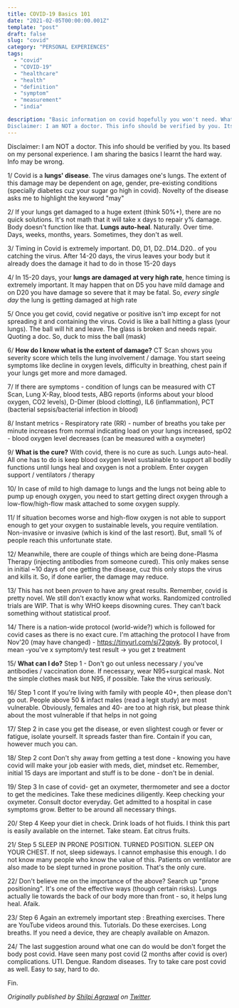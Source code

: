 ```yaml
---
title: COVID-19 Basics 101
date: "2021-02-05T00:00:00.001Z"
template: "post"
draft: false
slug: "covid"
category: "PERSONAL EXPERIENCES"
tags:
  - "covid"
  - "COVID-19"
  - "healthcare"
  - "health"
  - "definition"
  - "symptom"
  - "measurement"
  - "india"

description: "Basic information on covid hopefully you won't need. What is the disease? How do I measure? What is the cure? What can I do? Aim is to share and increase awareness and help if possible. 
Disclaimer: I am NOT a doctor. This info should be verified by you. Its based on my personal experience. I am sharing the basics I learnt the hard way. Info may be wrong. "
---
```


Disclaimer: I am NOT a doctor. This info should be verified by you. Its based on my personal experience. I am sharing the basics I learnt the hard way. Info may be wrong.

1/ Covid is a **lungs' disease**. The virus damages one's lungs. The extent of this damage may be dependent on age, gender, pre-existing conditions (specially diabetes cuz your sugar go high in covid). Novelty of the disease asks me to highlight the keyword "may"

2/ If your lungs get damaged to a huge extent (think 50%+), there are no quick solutions. It's not math that it will take x days to repair y% damage. Body doesn't function like that. **Lungs auto-heal**. Naturally. Over time. Days, weeks, months, years. Sometimes, they don't as well.

3/ Timing in Covid is extremely important. D0, D1, D2..D14..D20.. of you catching the virus. After 14-20 days, the virus leaves your body but it already does the damage it had to do in those 15-20 days

4/ In 15-20 days, your **lungs are damaged at very high rate**, hence timing is extremely important. It may happen that on D5 you have mild damage and on D20 you have damage so severe that it may be fatal. So, *every single day* the lung is getting damaged at high rate

5/ Once you get covid, covid negative or positive isn't imp except for not spreading it and containing the virus. Covid is like a ball hitting a glass (your lungs). The ball will hit and leave. The glass is broken and needs repair. Quoting a doc. So, duck to miss the ball (mask)

6/ **How do I know what is the extent of damage?**
CT Scan shows you severity score which tells the lung involvement / damage. You start seeing symptoms like decline in oxygen levels, difficulty in breathing, chest pain if your lungs get more and more damaged.

7/ If there are symptoms - condition of lungs can be measured with CT Scan, Lung X-Ray, blood tests, ABG reports (informs about your blood oxygen, CO2 levels), D-Dimer (blood clotting), IL6 (inflammation), PCT (bacterial sepsis/bacterial infection in blood)

8/ Instant metrics - Respiratory rate (RR) - number of breaths you take per minute increases from normal indicating load on your lungs increased, spO2 - blood oxygen level decreases (can be measured with a oxymeter)

9/ **What is the cure?**
With covid, there is no cure as such. Lungs auto-heal. All one has to do is keep blood oxygen level sustainable to support all bodily functions until lungs heal and oxygen is not a problem. Enter oxygen support / ventilators / therapy

10/ In case of mild to high damage to lungs and the lungs not being able to pump up enough oxygen, you need to start getting direct oxygen through a low-flow/high-flow mask attached to some oxygen supply.

11/ If situation becomes worse and high-flow oxygen is not able to support enough to get your oxygen to sustainable levels, you require ventilation. Non-invasive or invasive (which is kind of the last resort). But, small % of people reach this unfortunate state. 

12/ Meanwhile, there are couple of things which are being done-Plasma Therapy (injecting antibodies from someone cured). This only makes sense in initial ~10 days of one getting the disease, cuz this only stops the virus and kills it. So, if done earlier, the damage may reduce.

13/ This has not been *proven* to have any great results. Remember, covid is pretty novel. We still don't exactly know what works. Randomized controlled trials are WIP. That is why WHO keeps disowning cures. They can't back something without statistical proof.

14/ There is a nation-wide protocol (world-wide?) which is followed for covid cases as there is no exact cure. I'm attaching the protocol I have from Nov'20 (may have changed) - https://tinyurl.com/sj72gpyk. By protocol, I mean -you've x symptom/y test result -> you get z treatment

15/ **What can I do?**
Step 1 - Don't go out unless necessary / you've antibodies / vaccination done. If necessary, wear N95+surgical mask. Not the simple clothes mask but N95, if possible. Take the virus seriously.

16/ Step 1 cont If you're living with family with people 40+, then please don't go out. People above 50 & infact males (read a legit study) are most vulnerable. Obviously, females and 40- are too at high risk, but please think about the most vulnerable if that helps in not going

17/ Step 2 in case you get the disease, or even slightest cough or fever or fatigue, isolate yourself. It spreads faster than fire. Contain if you can, however much you can.

18/ Step 2 cont Don't shy away from getting a test done - knowing you have covid will make your job easier with meds, diet, mindset etc. Remember, initial 15 days are important and stuff is to be done - don't be in denial.

19/ Step 3 In case of covid- get an oxymeter, thermometer and see a doctor to get the medicines. Take these medicines diligently. Keep checking your oxymeter. Consult doctor everyday. Get admitted to a hospital in case symptoms grow. Better to be around all necessary things.

20/ Step 4 Keep your diet in check. Drink loads of hot fluids. I think this part is easily available on the internet. Take steam. Eat citrus fruits.

21/ Step 5 SLEEP IN PRONE POSITION. TURNED POSITION. SLEEP ON YOUR CHEST. If not, sleep sideways. I cannot emphasise this enough. I do not know many people who know the value of this. Patients on ventilator are also made to be slept turned in prone position. That's the only cure.

22/ Don't believe me on the importance of the above? Search up "prone positioning". It's one of the effective ways (though certain risks). Lungs actually lie towards the back of our body more than front - so, it helps lung heal. Afaik.

23/ Step 6 Again an extremely important step : Breathing exercises. There are YouTube videos around this. Tutorials. Do these exercises. Long breaths. If you need a device, they are cheaply available on Amazon.

24/ The last suggestion around what one can do would be don't forget the body post covid. Have seen many post covid (2 months after covid is over) complications. UTI. Dengue. Random diseases. Try to take care post covid as well. Easy to say, hard to do. 

Fin.


*Originally published by [Shilpi Agrawal](https://www.twitter.com/shilpiagrawal55) on [Twitter](https://twitter.com/shilpiagrawal55/status/1357465595013341186).*
